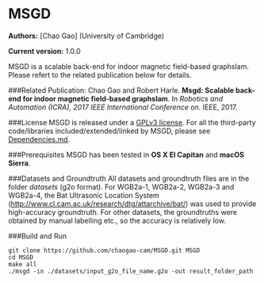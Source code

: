 # MSGD
**Authors:** [Chao Gao]<cg500 at cam dot ac dot uk> (University of Cambridge)

**Current version:** 1.0.0 

MSGD is a scalable back-end for indoor magnetic field-based graphslam. Please refert to the related publication below for details.


###Related Publication:
Chao Gao and Robert Harle. **Msgd: Scalable back-end for indoor magnetic field-based graphslam**. In *Robotics and Automation (ICRA), 2017 IEEE International Conference on*. IEEE, 2017.

###License
MSGD is released under a [GPLv3 license](https://github.com/chaogao-cam/MSGD/COPYING.txt). For all the third-party code/libraries included/extended/linked by MSGD, please see [Dependencies.md](https://github.com/chaogao-cam/MSGD/Dependencies.md).

###Prerequisites
MSGD has been tested in **OS X El Capitan** and **macOS Sierra**. 

###Datasets and Groundtruth
All datasets and groundtruth files are in the folder *datasets* (g2o format). For WGB2a-1, WGB2a-2, WGB2a-3 and WGB2a-4, the Bat Ultrasonic Location System (http://www.cl.cam.ac.uk/research/dtg/attarchive/bat/) was used to provide high-accuracy groundtruth. For other datasets, the groundtruths were obtained by manual labelling etc., so the accuracy is relatively low.

###Build and Run
```
git clone https://github.com/chaogao-cam/MSGD.git MSGD
cd MSGD
make all
./msgd -in ./datasets/input_g2o_file_name.g2o -out result_folder_path
```
